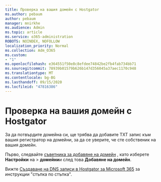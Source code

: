 ```yaml
---
title: Проверка на вашия домейн с Hostgator
ms.author: pebaum
author: pebaum
manager: mnirkhe
ms.audience: Admin
ms.topic: article
ms.service: o365-administration
ROBOTS: NOINDEX, NOFOLLOW
localization_priority: Normal
ms.collection: Adm_O365
ms.custom:
- "1"
ms.openlocfilehash: e364551f50e8c8efdee74842be2fb4fab734bb71
ms.sourcegitcommit: 78939b01579b626b147d356045a37aec1170c948
ms.translationtype: MT
ms.contentlocale: bg-BG
ms.lasthandoff: 09/15/2020
ms.locfileid: "47816386"
---
```

# <a name="verify-your-domain-with-hostgator"></a>Проверка на вашия домейн с Hostgator

За да потвърдите домейна си, ще трябва да добавите TXT запис към вашия регистратор на домейни, за да се уверите, че сте собственик на вашия домейн. 

Първо, следвайте [съветника за добавяне на домейн](https://admin.microsoft.com/Adminportal#/Domains) , като изберете **Настройки** на \> **домейни**и след това **Добавяне на домейн**.
  
Вижте [Създаване на DNS записи в Hostgator за Microsoft 365](https://docs.microsoft.com/microsoft-365/admin/dns/create-dns-records-at-hostgator) за инструкции "стъпка по стъпка".